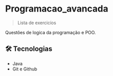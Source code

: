 # Programacao_avancada

> Lista de exercicíos

Questões de logica da programação e POO.

## 🛠 Tecnologias
- Java
- Git e Github
